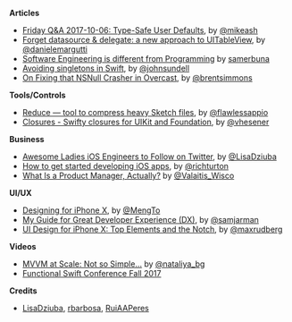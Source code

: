 **Articles**

* [Friday Q&A 2017-10-06: Type-Safe User Defaults](https://www.mikeash.com/pyblog/friday-qa-2017-10-06-type-safe-user-defaults.html), by [@mikeash](https://twitter.com/mikeash)
* [Forget datasource & delegate: a new approach to UITableView](http://danielemargutti.com/2017/10/08/forget-datasource-delegates-a-new-approach-to-uitableview/), by [@danielemargutti](https://twitter.com/danielemargutti)
* [Software Engineering is different from Programming](https://medium.com/@samerbuna/software-engineering-is-different-from-programming-b108c135af26) by [samerbuna](https://twitter.com/samerbuna)
* [Avoiding singletons in Swift](https://www.swiftbysundell.com/posts/avoiding-singletons-in-swift), by [@johnsundell](https://twitter.com/johnsundell)
* [On Fixing that NSNull Crasher in Overcast](http://inessential.com/2017/10/10/on_fixing_that_nsnull_crasher_in_overcas), by [@brentsimmons](https://twitter.com/brentsimmons)

**Tools/Controls**

* [Reduce — tool to compress heavy Sketch files](https://flawlessapp.io/reduce), by [@flawlessappio](https://twitter.com/flawlessappio)
* [Closures - Swifty closures for UIKit and Foundation](https://github.com/vhesener/Closures), by [@vhesener](https://github.com/vhesener)

**Business**

* [Awesome Ladies iOS Engineers to Follow on Twitter](https://medium.com/flawless-app-stories/awesome-ladies-ios-engineers-to-follow-on-twitter-4fd9dff8b242), by [@LisaDziuba](https://twitter.com/LisaDziuba)
* [How to get started developing iOS apps](http://martiancraft.com/blog/2017/10/starting-iOS/), by [@richturton](https://twitter.com/richturton)
* [What Is a Product Manager, Actually?](https://medium.com/@Alex.Valaitis/what-is-a-product-manager-actually-f328f05575) by [@Valaitis_Wisco](https://twitter.com/Valaitis_Wisco)

**UI/UX**

* [Designing for iPhone X](https://designcode.io/ios11-iphone-x), by [@MengTo](https://twitter.com/MengTo)
* [My Guide for Great Developer Experience (DX)](https://www.samjarman.co.nz/dxguide/), by [@samjarman](https://twitter.com/samjarman)
* [UI Design for iPhone X: Top Elements and the Notch](http://blog.maxrudberg.com/post/166045445103/ui-design-for-iphone-x-top-elements-and-the-notch), by [@maxrudberg](https://twitter.com/maxrudberg)

**Videos**

* [MVVM at Scale: Not so Simple...](https://academy.realm.io/posts/try-swift-nyc-2017-nataliya-patsovska-mvvm-at-scale/) by [@nataliya_bg](https://twitter.com/nataliya_bg)
* [Functional Swift Conference Fall 2017](http://2017-fall.funswiftconf.com/)

**Credits**

* [LisaDziuba](http://github.com/lisadziuba), [rbarbosa](https://github.com/rbarbosa), [RuiAAPeres](https://github.com/RuiAAPeres)
